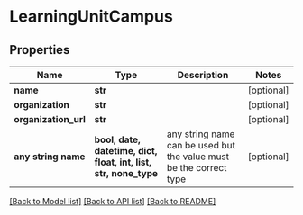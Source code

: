 # LearningUnitCampus


## Properties
Name | Type | Description | Notes
------------ | ------------- | ------------- | -------------
**name** | **str** |  | [optional] 
**organization** | **str** |  | [optional] 
**organization_url** | **str** |  | [optional] 
**any string name** | **bool, date, datetime, dict, float, int, list, str, none_type** | any string name can be used but the value must be the correct type | [optional]

[[Back to Model list]](../README.md#documentation-for-models) [[Back to API list]](../README.md#documentation-for-api-endpoints) [[Back to README]](../README.md)


